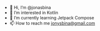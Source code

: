 - 👋 Hi, I’m @jonasbina
- 👀 I’m interested in Kotlin
- 🌱 I’m currently learning Jetpack Compose
- 📫 How to reach me jonysbina@gmail.com
